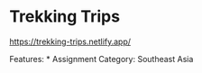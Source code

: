 # Trekking Trips

https://trekking-trips.netlify.app/

Features:
* 
Assignment Category: Southeast Asia
